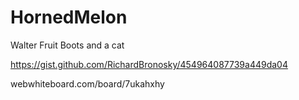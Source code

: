 # HornedMelon
Walter Fruit Boots and a cat 

https://gist.github.com/RichardBronosky/454964087739a449da04

webwhiteboard.com/board/7ukahxhy
